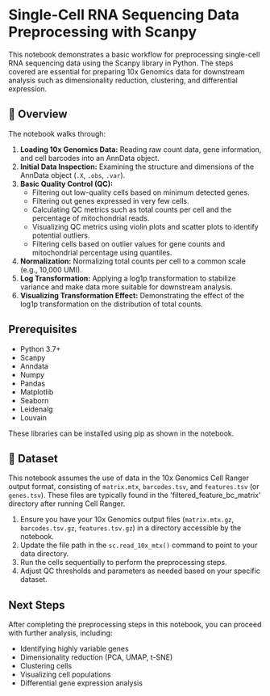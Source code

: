 # Single-Cell RNA Sequencing Data Preprocessing with Scanpy

This notebook demonstrates a basic workflow for preprocessing single-cell RNA sequencing data using the Scanpy library in Python. The steps covered are essential for preparing 10x Genomics data for downstream analysis such as dimensionality reduction, clustering, and differential expression.

## 📖 Overview

The notebook walks through:

1.  **Loading 10x Genomics Data:** Reading raw count data, gene information, and cell barcodes into an AnnData object.
2.  **Initial Data Inspection:** Examining the structure and dimensions of the AnnData object (`.X`, `.obs`, `.var`).
3.  **Basic Quality Control (QC):**
    *   Filtering out low-quality cells based on minimum detected genes.
    *   Filtering out genes expressed in very few cells.
    *   Calculating QC metrics such as total counts per cell and the percentage of mitochondrial reads.
    *   Visualizing QC metrics using violin plots and scatter plots to identify potential outliers.
    *   Filtering cells based on outlier values for gene counts and mitochondrial percentage using quantiles.
4.  **Normalization:** Normalizing total counts per cell to a common scale (e.g., 10,000 UMI).
5.  **Log Transformation:** Applying a log1p transformation to stabilize variance and make data more suitable for downstream analysis.
6.  **Visualizing Transformation Effect:** Demonstrating the effect of the log1p transformation on the distribution of total counts.

## Prerequisites

*   Python 3.7+
*   Scanpy
*   Anndata
*   Numpy
*   Pandas
*   Matplotlib
*   Seaborn
*   Leidenalg
*   Louvain

These libraries can be installed using pip as shown in the notebook.

## 📂 Dataset
This notebook assumes the use of data in the 10x Genomics Cell Ranger output format, consisting of `matrix.mtx`, `barcodes.tsv`, and `features.tsv` (or `genes.tsv`). These files are typically found in the 'filtered_feature_bc_matrix' directory after running Cell Ranger.

1.  Ensure you have your 10x Genomics output files (`matrix.mtx.gz`, `barcodes.tsv.gz`, `features.tsv.gz`) in a directory accessible by the notebook.
2.  Update the file path in the `sc.read_10x_mtx()` command to point to your data directory.
3.  Run the cells sequentially to perform the preprocessing steps.
4.  Adjust QC thresholds and parameters as needed based on your specific dataset.

## Next Steps

After completing the preprocessing steps in this notebook, you can proceed with further analysis, including:

*   Identifying highly variable genes
*   Dimensionality reduction (PCA, UMAP, t-SNE)
*   Clustering cells
*   Visualizing cell populations
*   Differential gene expression analysis